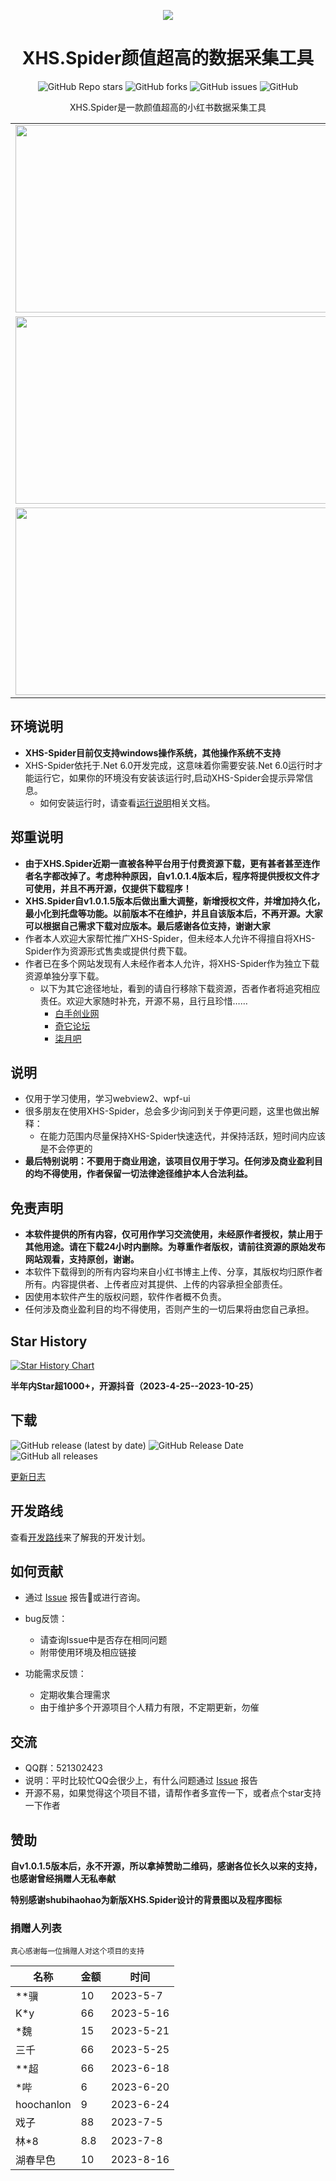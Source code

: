 <p align="center">
  <a href="https://github.com/xisuo67/XHS-Spider">
      <img src="https://ci.xiaohongshu.com/49fd555a-b46b-49fd-b5a5-053fb4a536dc">
  </a>
</p>
<h1 align="center">XHS.Spider颜值超高的数据采集工具</h1>

<div align="center">
    <p align="center">
    <a href="https://github.com/xisuo67/XHS-Spider/stargazers" style="text-decoration:none" >
        <img alt="GitHub Repo stars" src="https://img.shields.io/github/stars/xisuo67/XHS-Spider">
    </a>
    <a href="https://github.com/xisuo67/XHS-Spider/network" style="text-decoration:none" >
        <img alt="GitHub forks" src="https://img.shields.io/github/forks/xisuo67/XHS-Spider">
    </a>
    <a href="https://github.com/xisuo67/XHS-Spider/issues" style="text-decoration:none">
        <img alt="GitHub issues" src="https://img.shields.io/github/issues/xisuo67/XHS-Spider">
    </a>
    <a href="https://github.com/xisuo67/XHS-Spider/blob/main/LICENSE" style="text-decoration:none" >
        <img alt="GitHub" src="https://img.shields.io/github/license/xisuo67/XHS-Spider">
    </a>
</p>

XHS.Spider是一款颜值超高的小红书数据采集工具
</div>

<table>
    <tr>
        <td><img height="300px" width="500px" src="http://yfloves.cn/source/XHS1.png"/></td>
        <td><img  height="300px" width="500px" src="http://yfloves.cn/source/XHS2.png"/></td>
    </tr>
        <tr>
         <td><img  height="300px" width="500px" src="http://yfloves.cn/source/XHS3.png"/></td>
        <td><img  height="300px" width="500px" src="http://yfloves.cn/source/XHS4.png"/></td>
    </tr>
        </tr>
        <tr>
         <td><img  height="300px" width="500px" src="http://yfloves.cn/source/XHS5.png"/></td>
        <td><img  height="300px" width="500px" src="http://yfloves.cn/source/XHS6.png"/></td>
    </tr>
</table>

## 环境说明
- **XHS-Spider目前仅支持windows操作系统，其他操作系统不支持**
- XHS-Spider依托于.Net 6.0开发完成，这意味着你需要安装.Net 6.0运行时才能运行它，如果你的环境没有安装该运行时,启动XHS-Spider会提示异常信息。
  - 如何安装运行时，请查看[运行说明](https://github.com/xisuo67/XHS-Spider/wiki/XHS-Spider)相关文档。

## 郑重说明
- **由于XHS.Spider近期一直被各种平台用于付费资源下载，更有甚者甚至连作者名字都改掉了。考虑种种原因，自v1.0.1.4版本后，程序将提供授权文件才可使用，并且不再开源，仅提供下载程序！**
- **XHS.Spider自v1.0.1.5版本后做出重大调整，新增授权文件，并增加持久化，最小化到托盘等功能。以前版本不在维护，并且自该版本后，不再开源。大家可以根据自己需求下载对应版本。最后感谢各位支持，谢谢大家**
- 作者本人欢迎大家帮忙推广XHS-Spider，但未经本人允许不得擅自将XHS-Spider作为资源形式售卖或提供付费下载。
- 作者已在多个网站发现有人未经作者本人允许，将XHS-Spider作为独立下载资源单独分享下载。
   - 以下为其它途径地址，看到的请自行移除下载资源，否者作者将追究相应责任。欢迎大家随时补充，开源不易，且行且珍惜……
      - [白手创业网](https://www.heishou.org/d/299422) 
      - [奇它论坛](https://www.qitabbs.com/circle/30336.html)
      - [柒月吧](https://www.qiyueba.com/37361.html)

## 说明

- 仅用于学习使用，学习webview2、wpf-ui
- 很多朋友在使用XHS-Spider，总会多少询问到关于停更问题，这里也做出解释：
  - 在能力范围内尽量保持XHS-Spider快速迭代，并保持活跃，短时间内应该是不会停更的
- **最后特别说明：不要用于商业用途，该项目仅用于学习。任何涉及商业盈利目的均不得使用，作者保留一切法律途径维护本人合法利益。**

## 免责声明

- **本软件提供的所有内容，仅可用作学习交流使用，未经原作者授权，禁止用于其他用途。请在下载24小时内删除。为尊重作者版权，请前往资源的原始发布网站观看，支持原创，谢谢。**
- 本软件下载得到的所有内容均来自小红书博主上传、分享，其版权均归原作者所有。内容提供者、上传者应对其提供、上传的内容承担全部责任。
- 因使用本软件产生的版权问题，软件作者概不负责。
- 任何涉及商业盈利目的均不得使用，否则产生的一切后果将由您自己承担。

## Star History

[![Star History Chart](https://api.star-history.com/svg?repos=xisuo67/XHS-Spider&type=Date)](https://star-history.com/#xisuo67/XHS-Spider&Date)


**半年内Star超1000+，开源抖音（2023-4-25--2023-10-25）**


## 下载

<p align="left">
    <a href="https://github.com/xisuo67/XHS-Spider/releases/latest" style="text-decoration:none">
       <img alt="GitHub release (latest by date)" src="https://img.shields.io/github/v/release/xisuo67/XHS-Spider">
    </a>
    <a href="https://github.com/xisuo67/XHS-Spider/releases/latest" style="text-decoration:none">
       <img alt="GitHub Release Date" src="https://img.shields.io/github/release-date/xisuo67/XHS-Spider">
    </a>
    <a href="https://github.com/xisuo67/XHS-Spider/releases" style="text-decoration:none">
       <img alt="GitHub all releases" src="https://img.shields.io/github/downloads/xisuo67/XHS-Spider/total">
    </a>
</p>

[更新日志](CHANGELOG.md)

## 开发路线

查看[开发路线](https://github.com/users/xisuo67/projects/5)来了解我的开发计划。

## 如何贡献

- 通过 [Issue](https://github.com/xisuo67/XHS-Spider/issues) 报告:bug:或进行咨询。
- bug反馈：

  - 请查询Issue中是否存在相同问题
  - 附带使用环境及相应链接
- 功能需求反馈：

  - 定期收集合理需求
  - 由于维护多个开源项目个人精力有限，不定期更新，勿催

## 交流

- QQ群：521302423
- 说明：平时比较忙QQ会很少上，有什么问题通过 [Issue](https://github.com/xisuo67/XHS-Spider/issues) 报告
- 开源不易，如果觉得这个项目不错，请帮作者多宣传一下，或者点个star支持一下作者

## 赞助

**自v1.0.1.5版本后，永不开源，所以拿掉赞助二维码，感谢各位长久以来的支持，也感谢曾经捐赠人无私奉献**

**特别感谢shubihaohao为新版XHS.Spider设计的背景图以及程序图标**

### 捐赠人列表

```
真心感谢每一位捐赠人对这个项目的支持
```



| 名称 | 金额 | 时间      |
| ---- | ---- | --------- |
| **骥 | 10   | 2023-5-7  |
| K*y  | 66   | 2023-5-16 |
| *魏  | 15   | 2023-5-21 |
|三千 | 66    |2023-5-25 |
|**超 | 66    |2023-6-18 |
|*哔 | 6    |2023-6-20 |
|hoochanlon|9|2023-6-24|
|戏子|88|2023-7-5|
|林*8|8.8|2023-7-8|
|湖春早色|10|2023-8-16|
